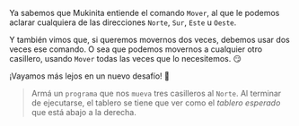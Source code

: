 <gs-toolbox toolbox-url="https://raw.githubusercontent.com/MumukiProject/mumuki-guia-gobstones-primeros-programas-kids/master/toolbox.xml"></gs-toolbox>

Ya sabemos que Mukinita entiende el comando `Mover`, al que le podemos aclarar cualquiera de las direcciones `Norte`, `Sur`, `Este` u `Oeste`. 

Y también vimos que, si queremos movernos dos veces, debemos usar dos veces ese comando. O sea que podemos movernos a cualquier otro casillero, usando `Mover` todas las veces que lo necesitemos. :smirk:

¡Vayamos más lejos en un nuevo desafío! :muscle:

> Armá un `programa` que nos `mueva` tres casilleros al `Norte`. Al terminar de ejecutarse, el tablero se tiene que ver como el _tablero esperado_ que está abajo a la derecha.  
